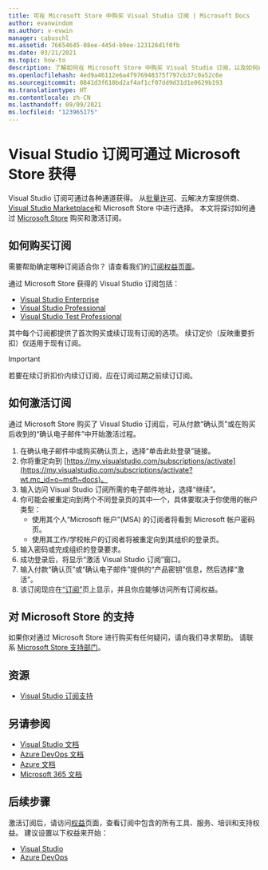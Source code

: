 ```yaml
---
title: 可在 Microsoft Store 中购买 Visual Studio 订阅 | Microsoft Docs
author: evanwindom
ms.author: v-evwin
manager: cabuschl
ms.assetid: 76654645-08ee-445d-b9ee-123126d1f0fb
ms.date: 03/21/2021
ms.topic: how-to
description: 了解如何在 Microsoft Store 中购买 Visual Studio 订阅，以及如何在 Visual Studio 订阅门户中激活该订阅。
ms.openlocfilehash: 4ed9a46112e6a4f976948375f797cb37c0a52c6e
ms.sourcegitcommit: 0841d3f610bd2af4af1cf07dd9d31d1e0629b193
ms.translationtype: HT
ms.contentlocale: zh-CN
ms.lasthandoff: 09/09/2021
ms.locfileid: "123965175"
---
```

# <a name="visual-studio-subscriptions-are-available-through-the-microsoft-store"></a>Visual Studio 订阅可通过 Microsoft Store 获得
Visual Studio 订阅可通过各种通道获得。 从[批量许可](https://www.microsoft.com/licensing/default)、云解决方案提供商、[Visual Studio Marketplace](https://marketplace.visualstudio.com/subscriptions)和 Microsoft Store 中进行选择。  本文将探讨如何通过 [Microsoft Store](https://www.microsoft.com/store/collections/visualstudio) 购买和激活订阅。  

## <a name="how-to-buy-subscriptions"></a>如何购买订阅
需要帮助确定哪种订阅适合你？  请查看我们的[订阅权益页面](https://visualstudio.microsoft.com/vs/benefits/)。  

通过 Microsoft Store 获得的 Visual Studio 订阅包括：
- [Visual Studio Enterprise](https://www.microsoft.com/p/visual-studio-enterprise-subscription/dg7gmgf0dst4?activetab=pivot%3aoverviewtab)
- [Visual Studio Professional](https://www.microsoft.com/p/visual-studio-professional-subscription/dg7gmgf0dst3?activetab=pivot%3aoverviewtab)
- [Visual Studio Test Professional](https://www.microsoft.com/p/visual-studio-test-professional-subscription/dg7gmgf0dst6?activetab=pivot%3aoverviewtab)

其中每个订阅都提供了首次购买或续订现有订阅的选项。  续订定价（反映重要折扣）仅适用于现有订阅。 

> [!IMPORTANT]
> 若要在续订折扣价内续订订阅，应在订阅过期之前续订订阅。  

## <a name="how-to-activate-subscriptions"></a>如何激活订阅
通过 Microsoft Store 购买了 Visual Studio 订阅后，可从付款“确认页”或在购买后收到的“确认电子邮件”中开始激活过程。

1. 在确认电子邮件中或购买确认页上，选择“单击此处登录”链接。
2. 你将重定向到 [https://my.visualstudio.com/subscriptions/activate](https://my.visualstudio.com/subscriptions/activate?wt.mc_id=o~msft~docs)。
3. 输入访问 Visual Studio 订阅所需的电子邮件地址，选择“继续”。
4. 你可能会被重定向到两个不同登录页的其中一个，具体要取决于你使用的帐户类型：
    - 使用其个人“Microsoft 帐户”(MSA) 的订阅者将看到 Microsoft 帐户密码页。
    - 使用其工作/学校帐户的订阅者将被重定向到其组织的登录页。
5. 输入密码或完成组织的登录要求。
6. 成功登录后，将显示“激活 Visual Studio 订阅”窗口。
7. 输入付款“确认页”或“确认电子邮件”提供的“产品密钥”信息，然后选择“激活”。
8. 该订阅现应在[“订阅”](https://my.visualstudio.com/subscriptions?wt.mc_id=o~msft~docs)页上显示，并且你应能够访问所有订阅权益。

## <a name="support-for-microsoft-store"></a>对 Microsoft Store 的支持
如果你对通过 Microsoft Store 进行购买有任何疑问，请向我们寻求帮助。  请联系 [Microsoft Store 支持部门](https://support.microsoft.com/help/28808/microsoft-store-contact-support?ocid=MSCOMStoreFooter-ContactUs)。

## <a name="resources"></a>资源 
- [Visual Studio 订阅支持](https://my.visualstudio.com/gethelp)

## <a name="see-also"></a>另请参阅
- [Visual Studio 文档](/visualstudio/)
- [Azure DevOps 文档](/azure/devops/)
- [Azure 文档](/azure/)
- [Microsoft 365 文档](/microsoft-365/)

## <a name="next-steps"></a>后续步骤
激活订阅后，请访问[权益](https://my.visualstudio.com/benefits?wt.mc_id=o~msft~docs)页面，查看订阅中包含的所有工具、服务、培训和支持权益。  建议设置以下权益来开始：
- [Visual Studio](vs-ide-benefit.md)
- [Azure DevOps](vs-azure-devops.md)